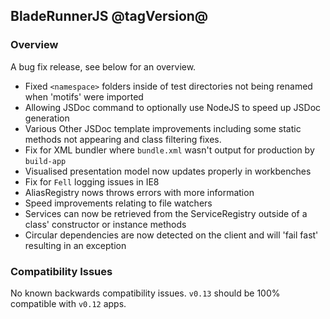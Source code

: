 ## BladeRunnerJS @tagVersion@

### Overview

A bug fix release, see below for an overview.

- Fixed `<namespace>` folders inside of test directories not being renamed when 'motifs' were imported
- Allowing JSDoc command to optionally use NodeJS to speed up JSDoc generation
- Various Other JSDoc template improvements including some static methods not appearing and class filtering fixes.
- Fix for XML bundler where `bundle.xml` wasn't output for production by `build-app`
- Visualised presentation model now updates properly in workbenches
- Fix for `Fell` logging issues in IE8
- AliasRegistry nows throws errors with more information
- Speed improvements relating to file watchers
- Services can now be retrieved from the ServiceRegistry outside of a class' constructor or instance methods
- Circular dependencies are now detected on the client and will 'fail fast' resulting in an exception

### Compatibility Issues

No known backwards compatibility issues. `v0.13` should be 100% compatible with `v0.12` apps.
